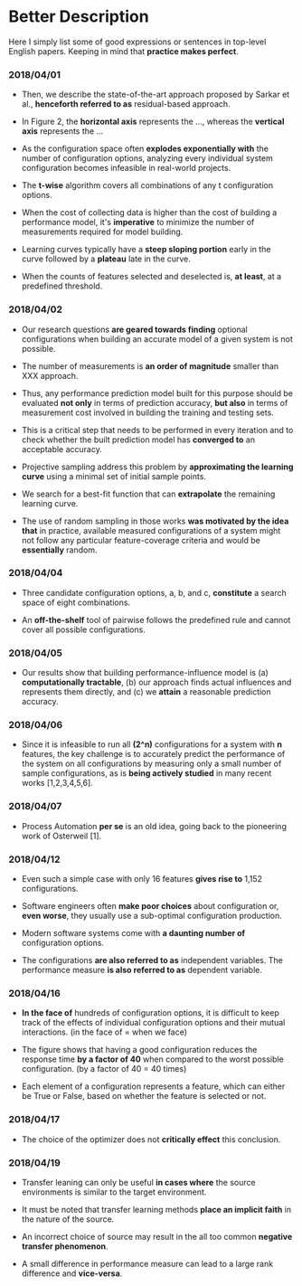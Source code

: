 # Better Description

Here I simply list some of good expressions or sentences in top-level English papers. Keeping in mind that **practice makes perfect**.

### 2018/04/01

- Then, we describe the state-of-the-art approach proposed by Sarkar et al., **henceforth referred to as** residual-based approach.

- In Figure 2, the **horizontal axis** represents the ..., whereas the **vertical axis** represents the ...

- As the configuration space often **explodes exponentially with** the number of configuration options, analyzing every individual system configuration becomes infeasible in real-world projects.

- The **t-wise** algorithm covers all combinations of any t configuration options. 

- When the cost of collecting data is higher than the cost of building a performance model, it's **imperative** to minimize the number of measurements required for model building.

- Learning curves typically have a **steep sloping portion** early in the curve followed by a **plateau** late in the curve.

- When the counts of features selected and deselected is, **at least**, at a predefined threshold.

### 2018/04/02

- Our research questions **are geared towards finding** optional configurations when building an accurate model of a given system is not possible.

- The number of measurements is **an order of magnitude** smaller than XXX approach.

- Thus, any performance prediction model built for this purpose should be evaluated **not only** in terms of prediction accuracy, **but also** in terms of measurement cost involved in building the training and testing sets.

- This is a critical step that needs to be performed in every iteration and to check whether the built prediction model has **converged to** an acceptable accuracy.

- Projective sampling address this problem by **approximating the learning curve** using a minimal set of initial sample points.

- We search for a best-fit function that can **extrapolate** the remaining learning curve.

- The use of random sampling in those works **was motivated by the idea that** in practice, available measured configurations of a system might not follow any particular feature-coverage criteria and would be **essentially** random.

### 2018/04/04

- Three candidate configuration options, a, b, and c, **constitute** a search space of eight combinations.

- An **off-the-shelf** tool of pairwise follows the predefined rule and cannot cover all possible configurations.

### 2018/04/05

- Our results show that building performance-influence model is (a) **computationally tractable**, (b) our approach finds actual influences and represents them directly, and (c) we **attain** a reasonable prediction accuracy.

### 2018/04/06

- Since it is infeasible to run all **(2^n)** configurations for a system with **n** features, the key challenge is to accurately predict the performance of the system on all configurations by measuring only a small number of sample configurations, as is **being actively studied** in many recent works [1,2,3,4,5,6].

### 2018/04/07

- Process Automation **per se** is an old idea, going back to the pioneering work of Osterweil [1].

### 2018/04/12

- Even such a simple case with only 16 features **gives rise to** 1,152 configurations.

- Software engineers often **make poor choices** about configuration or, **even worse**, they usually use a sub-optimal configuration production.

- Modern software systems come with **a daunting number of** configuration options.

- The configurations **are also referred to as** independent variables. The performance measure **is also referred to as** dependent variable.

### 2018/04/16

- **In the face of** hundreds of configuration options, it is difficult to keep track of the effects of individual configuration options and their mutual interactions. (in the face of = when we face)

- The figure shows that having a good configuration reduces the response time **by a factor of 40** when compared to the worst possible configuration. (by a factor of 40 = 40 times)

- Each element of a configuration represents a feature, which can either be True or False, based on whether the feature is selected or not.

### 2018/04/17

- The choice of the optimizer does not **critically effect** this conclusion.

### 2018/04/19

- Transfer leaning can only be useful **in cases where** the source environments is similar to the target environment.

- It must be noted that transfer learning methods **place an implicit faith** in the nature of the source.

- An incorrect choice of source may result in the all too common **negative transfer phenomenon**.

- A small difference in performance measure can lead to a large rank difference and **vice-versa**.
